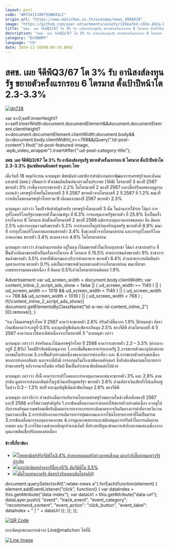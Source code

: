 ```yaml
---
layout: post
code: "ART2411180752WK4SLI"
origin_url: "https://www.matichon.co.th/economy/news_4904820"
image: "https://github.com/user-attachments/assets/120ea7ed-c02e-4d2a-bba9-fb99a22b139e"
title: "สศช. เผย จีดีพีQ3/67 โต 3% รับ อานิสงส์ลงทุนรัฐ ขยายตัวครั้งแรกรอบ 6 ไตรมาส ตั้งเป้าปีหน้าโต 2.3-3.3%"
description: "สศช. เผย จีดีพีQ3/67 โต 3% รับ อานิสงส์ลงทุนรัฐ ขยายตัวครั้งแรกรอบ 6 ไตรมาส ตั้งเป้าปีหน้าโต 2.3-3.3% ลุ้นเซมิคอนดักเตอร์ หนุนศก.ไทย"
category: "ECONOMY"
language: "th"
date: 2024-11-18T08:00:59.849Z
---
```


# สศช. เผย จีดีพีQ3/67 โต 3% รับ อานิสงส์ลงทุนรัฐ ขยายตัวครั้งแรกรอบ 6 ไตรมาส ตั้งเป้าปีหน้าโต 2.3-3.3%

[![](https://www.matichon.co.th/wp-content/uploads/2024/11/dn728.jpg "dn728")](https://www.matichon.co.th/wp-content/uploads/2024/11/dn728.jpg)

var x=0;self.innerHeight?x=self.innerWidth:document.documentElement&&document.documentElement.clientHeight?x=document.documentElement.clientWidth:document.body&&(x=document.body.clientWidth),x<=768&&jQuery(".td-post-content").find(".td-post-featured-image, .wpb\_video\_wrapper").insertAfter(".ud-post-category-title");

**สศช. เผย จีดีพีQ3/67 โต 3% รับ อานิสงส์ลงทุนรัฐ ขยายตัวครั้งแรกรอบ 6 ไตรมาส ตั้งเป้าปีหน้าโต 2.3-3.3% ลุ้นเซมิคอนดักเตอร์ หนุนศก.ไทย**

เมื่อวันที่ 18 พฤศจิกายน นายดนุชา พิชยนันท์ เลขาธิการสำนักงานสภาพัฒนาการเศรษฐกิจและสังคมแห่งชาติ (สศช.) เปิดผลว่า ตัวเลขผลิตภัณฑ์มวลรวมในประเทศ (จีดีพี) ไตรมาสที่ 3 ของปี 2567 ขยายตัว 3% เร่งขึ้นจากการขยายตัว 2.2% ในไตรมาสที่ 2 ของปี 2567 และเมื่อปรับผลของฤดูกาลออกแล้ว เศรษฐกิจไทยในไตรมาสที่ 3 ปี 2567 ขยายตัวจากไตรมาสที่ 2 ปี 2567 ที่ 1.2% ขณะที่การเติบโตของเศรษฐกิจไทยรวม 9 เดือนแรกของปี 2567 ขยายตัว 2.3%

นายดนุชา กล่าวว่า โดยปัจจัยสำคัญสำหรับ เศรษฐกิจไตรมาสที่ 3 นั้น ในด้านการใช้จ่าย ได้แก่ การอุปโภคบริโภครัฐบาลขยายตัวในเกณฑ์สูง ที่ 6.3% การลงทุนภาครัฐขยายตัว ที่ 25.9% ซึ่งเป็นครั้งแรกในรอบ 6 ไตรมาส นับตั้งแต่ไตรมาสที่ 2 ของปี 2566 แม้การลงทุนภาคเอกชนลดลง คือ ติดลบ 2.5% แต่การลงทุนรวมยังขยายตัว 5.2% การส่งออกในรูปเงินเหรียญสหรัฐ ขยายตัวที่ 8.9% ขณะที่ การอุปโภคบริโภคภาคเอกชนขยายตัว 3.4% ซึ่งชะลอตัวจากไตรมาสก่อน และการอุปโภคบริโภคภาคเอกชน ขยายตัว 3.4% ชะลอลงจาก 4.9% ในไตรมาสก่อน

นายดนุชา กล่าวว่า ส่วนด้านการผลิต อยู่ในแนวโน้มขยายตัวในเกือบทุกสาขา ได้แก่ สาขาก่อสร้าง ที่ฟื้นตัวกลับมาขยายตัวเป็นครั้งแรกในรอบ 4 ไตรมาส ที่ 15.5% สาขาการขนส่งขยายตัว 9% สาขาการขนส่งขยายตัว 3.5% สาขาที่พักแรมและบริการด้านอาหาร ขยายตัว 8.4% ส่วนสาขาการผลิตสินค้าอุตสาหกรรม ขยายตัว 0.1% แต่เป็นการขยายตัวแบบชะลอตัวจากไตรมาสก่อน ขณะที่สาขาเกษตรกรรมลดลงต่อเนื่อง ที่ ติดลบ 0.5%ส่วนไตรมาสก่อนติดลบ 1.9%

Advertisement var ud\_screen\_width = document.body.clientWidth; var content\_inline\_2\_script\_ads\_show = false || ( ud\_screen\_width >= 1140 ) || ( ud\_screen\_width >= 1019 && ud\_screen\_width < 1140 ) || ( ud\_screen\_width >= 768 && ud\_screen\_width < 1019 ) || ( ud\_screen\_width < 768 ) ; if(!content\_inline\_2\_script\_ads\_show){ document.getElementsByClassName("td-a-rec-id-content\_inline\_2")\[0\].remove(); }

“แนวโน้มเศรษฐกิจไทย ปี 2567 คาดว่าจะขยายตัว 2.6% ปรับตัวดีขึ้นจาก 1.9% ปีก่อนหน้า อัตราเงินเฟ้อคาดว่าจะอยู่ที่ 0.5% และดุลบัญชีเดินสะพัดจะเกินดุล 2.5% ของจีดีพี ส่วนไตรมาสที่ 4 ปี 2567 คาดว่าแนวโน้มจะดีต่อเนื่องจากไตรมาสที่ 3 ”นายดนุชา กล่าว

นายดนุชา กล่าวว่า สำหรับแนวโน้มเศรษฐกิจไทย ปี 2568 คาดว่าจะขยายตัว 2.3 – 3.3% (ค่ากลางอยู่ที่ 2.8%) โดยมีปัจจัยสนับสนุนจาก 1.การเพิ่มขึ้นของรายจ่ายภาครัฐ 2.การขยายตัวของอุปสงค์ภาคเอกชนในประเทศ 3.การฟื้นตัวอย่างต่อเนื่องของภาคการท่องเที่ยว และ 4.การขยายตัวอย่างต่อเนื่องของการส่งออกสินค้า นอกจากนี้ยังมี การลงทุนในเรื่องเซมิคอนดักเตอร์ ซึ่งยังต้องติดตามนโยบายการค้าของสหรัฐ หลังจากนายโดนัล ทรัมป์ ขึ้นเป็นประธานาธิบดีคนต่อไปด้วย

นายดนุชา กล่าวว่า ทั้งนี้ คาดว่าการบริโภคและการลงทุนภาคเอกชนจะขยายตัว 3% และ 2.8% ตามลำดับ มูลค่าการส่งออกสินค้าในรูปเงินเหรียญสหรัฐฯ ขยายตัว 2.6% ส่วนอัตราเงินเฟ้อทั่วไปเฉลี่ยอยู่ในช่วง 0.3 – 1.3% ต่อปี และดุลบัญชีเดินสะพัดเกินดุล 2.6% ของจีดีพี

นายดนุชา กล่าวอีกว่า ส่วนประเด็นการบริหารนโยบายเศรษฐกิจมหภาคในช่วงที่เหลือของปี 2567 และปี 2568 ควรให้ความสำคัญกับ 1.การขับเคลื่อนภาคการส่งออกให้ขยายตัวอย่างต่อเนื่อง ควบคู่ไปกับการเตรียมความพร้อมเพื่อรับมือผลกระทบจากการยกระดับมาตรการกีดกันทางการค้าที่อาจทวีความรุนแรงมากขึ้น 2.การปกป้องภาคการผลิตจากการทุ่มตลาดและการใช้นโยบายการค้าที่ไม่เป็นธรรม 3.การขับเคลื่อนการลงทุนภาคเอกชน 4.การดูแลเกษตรกรและสนับสนุนการปรับตัวในการผลิตภาคเกษตร และ 5.การให้ความช่วยเหลือธุรกิจเอสเอ็มอี ที่ประสบปัญหาด้านการเข้าถึงสภาพคล่องเนื่องจากคุณภาพสินเชื่อปรับลดลงต่อเนื่อง

#### ข่าวที่เกี่ยวข้อง

*   [![](https://www.matichon.co.th/wp-content/uploads/2017/07/image-5.jpeg)ไทยพาณิชย์ปรับจีดีพีโต3.4% ส่งออกหนุนแต่ยังห่วงบาทแข็งฉุด มองกำลังซื้ออ่อนแอเร่งรัฐกระตุ้น](https://www.matichon.co.th/economy/news_605096)
*   [![](https://www.matichon.co.th/wp-content/uploads/2016/06/นายจาตุรงค์-จันทรังษ์-ผู้ช่วยผู้ว่าการ-ธปท..jpg)แบงก์ชาติเผยส่งออกปีนี้ทะลุ5% ดันจีดีพีโต 3.5%](https://www.matichon.co.th/economy/news_596884)
*   [![](https://www.matichon.co.th/wp-content/uploads/2016/06/b.jpg)มั่นใจลงทุนภาครัฐ ดันธุรกิจรับเหมาเติบโต(คลิป)](https://www.matichon.co.th/economy/news_155768)

document.querySelectorAll(".relate-news a").forEach(function(element) { element.addEventListener("click", function() { var dataIndex = this.getAttribute("data-index"); var dataUrl = this.getAttribute("data-url"); dataLayer.push({ "event": "track\_event", "event\_category": "recommend\_content", "event\_action": "click\_button", "event\_label": dataIndex + " | " + dataUrl }); }); });

[![QR Code](https://www.matichon.co.th/wp-content/uploads/2023/07/wob1371z.jpg)](https://lin.ee/ht0nDxX)

เกาะติดทุกสถานการณ์จาก Line@matichon ได้ที่นี่

[![Line Image](https://www.matichon.co.th/wp-content/uploads/2023/07/th.png)](https://lin.ee/ht0nDxX)